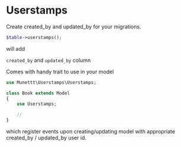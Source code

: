 # Userstamps #

Create created_by and updated_by for your migrations.

```php
$table->userstamps();
```

will add

`created_by` and `updated_by` column

Comes with handy trait to use in your model

```php
use Munettt\Userstamps\Userstamps;

class Book extends Model
{
    use Userstamps;

    //
}
```

which register events upon creating/updating model with appropriate created_by / updated_by user id.
